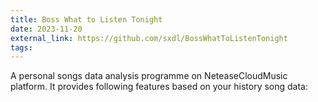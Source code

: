 ```yaml
---
title: Boss What to Listen Tonight
date: 2023-11-20
external_link: https://github.com/sxdl/BossWhatToListenTonight
tags:
---
```


A personal songs data analysis programme on NeteaseCloudMusic platform. It provides following features based on your history song data:

<!--more-->
